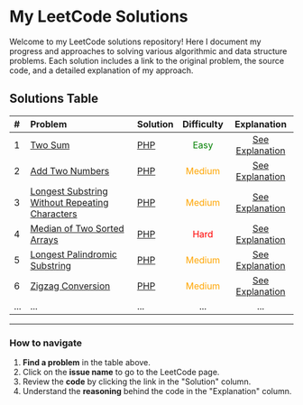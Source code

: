 # My LeetCode Solutions

Welcome to my LeetCode solutions repository! Here I document my progress and approaches to solving various algorithmic and data structure problems.
Each solution includes a link to the original problem, the source code, and a detailed explanation of my approach.
## Solutions Table

| #   | Problem                                                                                                                         | Solution                                                                            |                Difficulty                |                                         Explanation                                          |
| :-- | :------------------------------------------------------------------------------------------------------------------------------ | :---------------------------------------------------------------------------------- | :--------------------------------------: | :------------------------------------------------------------------------------------------: |
| 1   | [Two Sum](https://leetcode.com/problems/two-sum/)                                                                               | [PHP](./solutions/0001-two-sum/solution.php)                                        |  <span style="color:green">Easy</span>   |                    [See Explanation](./solutions/0001-two-sum/readme.md)                     |
| 2   | [Add Two Numbers](https://leetcode.com/problems/add-two-numbers/)                                                               | [PHP](./solutions/0002-add-two-numbers/solution.php)                                | <span style="color:orange">Medium</span> |                [See Explanation](./solutions/0002-add-two-numbers/readme.md)                 |
| 3   | [Longest Substring Without Repeating Characters](https://leetcode.com/problems/longest-substring-without-repeating-characters/) | [PHP](./solutions/0003-longest-substring-without-repeating-characters/solution.php) | <span style="color:orange">Medium</span> | [See Explanation](./solutions/0003-longest-substring-without-repeating-characters/readme.md) |
| 4   | [Median of Two Sorted Arrays](https://leetcode.com/problems/median-of-two-sorted-arrays/)                                       | [PHP](./solutions/0004-median-of-two-sorted-arrays/solution.php)                    |   <span style="color:red">Hard</span>    |          [See Explanation](./solutions/0004-median-of-two-sorted-arrays/readme.md)           |
| 5 | [Longest Palindromic Substring](https://leetcode.com/problems/longest-palindromic-substring/) | [PHP](./solutions/0005-longest-palindromic-substring/solution.php) | <span style="color:orange">Medium</span> | [See Explanation](./solutions/0005-longest-palindromic-substring/readme.md) |
| 6 | [Zigzag Conversion](https://leetcode.com/problems/zigzag-conversion/) | [PHP](./solutions/0006-zigzag-conversion/solution.php) | <span style="color:orange">Medium</span> | [See Explanation](./solutions/0006-zigzag-conversion/readme.md) |
| ... | ...                                                                                                                             | ...                                                                                 |                   ...                    |                                             ...                                              |

---

### **How to navigate**

1.  **Find a problem** in the table above.
2.  Click on the **issue name** to go to the LeetCode page.
3.  Review the **code** by clicking the link in the "Solution" column.
4.  Understand the **reasoning** behind the code in the "Explanation" column.